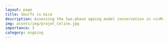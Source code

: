 ```yaml
---
layout: page
title: Smurfs in mice
description: Assessing the two-phase ageing model conservation in <i>Mus musculus</i>
img: assets/img/projet_Celine.jpg
importance: 3
category: ongoing
---
```

